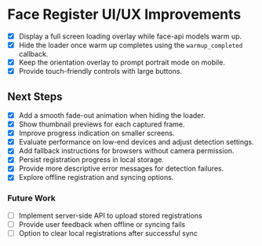 # Face Register UI/UX Improvements

- [x] Display a full screen loading overlay while face-api models warm up.
- [x] Hide the loader once warm up completes using the `warmup_completed` callback.
- [x] Keep the orientation overlay to prompt portrait mode on mobile.
- [x] Provide touch-friendly controls with large buttons.

## Next Steps

- [x] Add a smooth fade-out animation when hiding the loader.
- [x] Show thumbnail previews for each captured frame.
 - [x] Improve progress indication on smaller screens.
- [x] Evaluate performance on low-end devices and adjust detection settings.
- [x] Add fallback instructions for browsers without camera permission.
- [x] Persist registration progress in local storage.
- [x] Provide more descriptive error messages for detection failures.
- [x] Explore offline registration and syncing options.

### Future Work

- [ ] Implement server-side API to upload stored registrations
- [ ] Provide user feedback when offline or syncing fails
- [ ] Option to clear local registrations after successful sync
